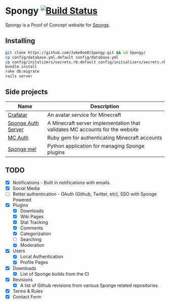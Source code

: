 # Spongy [![Build Status](https://travis-ci.org/Jake0oo0/Spongy.svg?branch=master)](https://travis-ci.org/Jake0oo0/Spongy)

Spongy is a Proof of Concept website for [Sponge](http://forums.spongepowered.org/).


## Installing

```bash
git clone https://github.com/Jake0oo0/Spongy.git && cd Spongy/
cp config/database.yml.default config/database.yml
cp config/initalizers/secrets.rb.default config/initializers/secrets.rb
bundle install
rake db:migrate
rails server
```

## Side projects
| Name | Description |
| ---- | ----------- |
| [Crafatar](https://github.com/Jake0oo0/crafatar) | An avatar service for Minecraft |
| [Sponge Auth Server](https://github.com/Jake0oo0/sponge_auth_server) | A Minecraft server implementation that validates MC accounts for the website |
| [MC Auth](https://github.com/Jake0oo0/minecraft_auth) | Ruby gem for authenticating Minecraft accounts |
| [Sponge me!](https://github.com/Jake0oo0/sponge-me) | Python application for managing Sponge plugins |


## TODO

* [x] Notifications - Built in notifications with emails.
* [x] Social Media
* [ ] Better authentication - OAuth (Github, Twitter, etc), SSO with Sponge Powered
* [x] Plugins
  * [x] Downloads
  * [x] Wiki Pages
  * [x] Stat Tracking
  * [x] Comments
  * [x] Categorization
  * [ ] Searching
  * [x] Moderation
* [x] Users
  * [x] Local Authentication
  * [x] Profile Pages
* [x] Downloads
  * [x] List of Sponge builds from the CI
* [x] Revisions
  * [x] A list of Github revisions from various Sponge related repositories.
* [x] Terms & Rules
* [x] Contact Form
